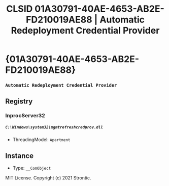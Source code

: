 ﻿---
title: "CLSID 01A30791-40AE-4653-AB2E-FD210019AE88 | Automatic Redeployment Credential Provider"
excerpt: What is COM-Object CLSID 01A30791-40AE-4653-AB2E-FD210019AE88?
---

# {01A30791-40AE-4653-AB2E-FD210019AE88}

### `Automatic Redeployment Credential Provider`

## Registry


### InprocServer32

##### `C:\Windows\system32\mgmtrefreshcredprov.dll`
* ThreadingModel: `Apartment`

## Instance

* Type: `__ComObject`

MIT License. Copyright (c) 2021 Strontic.


